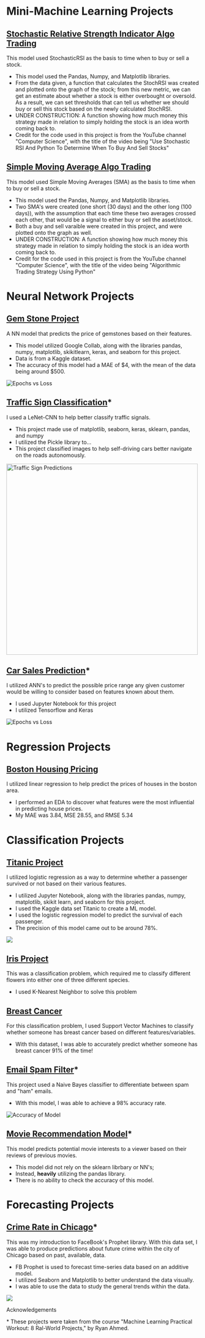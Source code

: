 # Mini-Machine Learning Projects

## [Stochastic Relative Strength Indicator Algo Trading](https://github.com/AndrewVandenberg/Portfolio/blob/main/Buy%20or%20Sell%20stock%20via%20Stochastic%20Processes.ipynb)
This model used StochasticRSI as the basis to time when to buy or sell a stock.
* This model used the Pandas, Numpy, and Matplotlib libraries.
* From the data given, a function that calculates the StochRSI was created and plotted onto the graph of the stock; from this new metric, we can get an estimate about whether a stock is either overbought or oversold. As a result, we can set thresholds that can tell us whether we should buy or sell this stock based on the newly calculated StochRSI. 
* UNDER CONSTRUCTION: A function showing how much money this strategy made in relation to simply holding the stock is an idea worth coming back to.
* Credit for the code used in this project is from the YouTube channel "Computer Science", with the title of the video being "Use Stochastic RSI And Python To Determine When To Buy And Sell Stocks"

## [Simple Moving Average Algo Trading](https://github.com/AndrewVandenberg/Portfolio/blob/main/FB_Algorithmic_Trading_SMA.ipynb)
This model used Simple Moving Averages (SMA) as the basis to time when to buy or sell a stock.
* This model used the Pandas, Numpy, and Matplotlib libraries.
* Two SMA's were created (one short (30 days) and the other long (100 days)), with the assumption that each time these two averages crossed each other, that would be a signal to either buy or sell the asset/stock. 
* Both a buy and sell varaible were created in this project, and were plotted onto the graph as well.
* UNDER CONSTRUCTION: A function showing how much money this strategy made in relation to simply holding the stock is an idea worth coming back to.
* Credit for the code used in this project is from the YouTube channel "Computer Science", with the title of the video being "Algorithmic Trading Strategy Using Python"

# Neural Network Projects

## [Gem Stone Project](https://github.com/AndrewVandenberg/Portfolio/blob/main/TensorFlow_Gem_Project.ipynb)
A NN model that predicts the price of gemstones based on their features. 
* This model utilized Google Collab, along with the libraries pandas, numpy, matplotlib, skikitlearn, keras, and seaborn for this project.
* Data is from a Kaggle dataset.
* The accuracy of this model had a MAE of $4, with the mean of the data being around $500.
 
![Epochs vs Loss](https://github.com/AndrewVandenberg/Portfolio/blob/main/images/gem.png)

## [Traffic Sign Classification](https://github.com/AndrewVandenberg/Portfolio/blob/main/LeNet%20Traffic%20Sign%20Classification.ipynb)*
I used a LeNet-CNN to help better classify traffic signals.
* This project made use of matplotlib, seaborn, keras, sklearn, pandas, and numpy
* I utilized the Pickle library to...
* This project classified images to help self-driving cars better navigate on the roads autonomously.

<img src="https://github.com/AndrewVandenberg/Portfolio/blob/main/images/traffic.png" alt="Traffic Sign Predictions" width="500"/>

## [Car Sales Prediction](https://github.com/AndrewVandenberg/Portfolio/blob/main/Car%20Sales.ipynb)*
I utilized ANN's to predict the possible price range any given customer would be willing to consider based on features known about them.
* I used Jupyter Notebook for this project
* I utilized Tensorflow and Keras 

![Epochs vs Loss](https://github.com/AndrewVandenberg/Portfolio/blob/main/images/CarSales.png)

# Regression Projects

## [Boston Housing Pricing](https://github.com/AndrewVandenberg/Portfolio/blob/main/Boston%20Housing%20.ipynb)
I utilized linear regression to help predict the prices of houses in the boston area.
* I performed an EDA to discover what features were the most influential in predicting house prices.
* My MAE was 3.84, MSE 28.55, and RMSE 5.34

# Classification Projects

## [Titanic Project](https://github.com/AndrewVandenberg/Titanic)
I utilized logistic regression as a way to determine whether a passenger survived or not based on their various features.

* I utilized Jupyter Notebook, along with the libraries pandas, numpy, matplotlib, skikit learn, and seaborn for this project.
* I used the Kaggle data set Titanic to create a ML model.
* I used the logistic regression model to predict the survival of each passenger.
* The precision of this model came out to be around 78%.

![](https://github.com/AndrewVandenberg/Portfolio/blob/main/images/graph.png)

## [Iris Project](https://github.com/AndrewVandenberg/Portfolio/blob/main/Iris%20Project.ipynb)
This was a classification problem, which required me to classify different flowers into either one of three different species.
* I used K-Nearest Neighbor to solve this problem

## [Breast Cancer](https://github.com/AndrewVandenberg/Portfolio/blob/main/Breast%20Cancer.ipynb)
For this classification problem, I used Support Vector Machines to classify whether someone has breast cancer based on different features/variables.
* With this dataset, I was able to accurately predict whether someone has breast cancer 91% of the time!

## [Email Spam Filter](https://github.com/AndrewVandenberg/Portfolio/blob/main/Email%20Spam%20Filter.ipynb)*
This project used a Naive Bayes classifier to differentiate between spam and "ham" emails.
* With this model, I was able to achieve a 98% accuracy rate.

![Accuracy of Model](https://github.com/AndrewVandenberg/Portfolio/blob/main/images/email.png)

## [Movie Recommendation Model](https://github.com/AndrewVandenberg/Portfolio/blob/main/Movie%20Recommendations.ipynb)*
This model predicts potential movie interests to a viewer based on their reviews of previous movies.
* This model did not rely on the sklearn librbary or NN's; 
* Instead, **heavily** utilizing the pandas library.
* There is no ability to check the accuracy of this model.


# Forecasting Projects

## [Crime Rate in Chicago](https://github.com/AndrewVandenberg/Portfolio/blob/main/Crime%20Rate%20in%20Chicago.ipynb)*
This was my introduction to FaceBook's Prophet library. With this data set, I was able to produce predictions about future crime within the city of Chicago based on past, available, data.

* FB Prophet is used to forecast time-series data based on an additive model.
* I utilized Seaborn and Matplotlib to better understand the data visually.
* I was able to use the data to study the general trends within the data.

![](https://github.com/AndrewVandenberg/Portfolio/blob/main/images/crime.png)

Acknowledgements

\* These projects were taken from the course "Machine Learning Practical Workout: 8 Ral-World Projects," by Ryan Ahmed.
